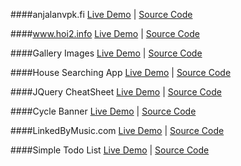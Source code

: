####anjalanvpk.fi
[Live Demo](http://anjalanvpk.fi/sis%C3%A4lt%C3%B6/ajoneuvot) |
[Source Code](https://github.com/vinhnghi223/WEB-LAB/tree/gh-pages/anjalanvpk.fi)

####www.hoi2.info
[Live Demo](http://www.viihdetta.fi/lindholmdemo/) |
[Source Code](https://github.com/vinhnghi223/WEB-LAB/tree/gh-pages/hoi2.info)

####Gallery Images
[Live Demo](http://www.codingisloving.com/WEBAPPS/smallprojects/Gallery%20Images/index.html) |
[Source Code](https://github.com/vinhnghi223/WEB-LAB/tree/gh-pages/Gallery%20Images)

####House Searching App
[Live Demo](http://www.codingisloving.com/WEBAPPS/smallprojects/House%20Searching%20App/index.html) |
[Source Code](https://github.com/vinhnghi223/WEB-LAB/tree/gh-pages/House%20Searching%20App)

####JQuery CheatSheet
[Live Demo](http://www.codingisloving.com/WEBAPPS/smallprojects/JQuery%20CheatSheet/index.html) |
[Source Code](https://github.com/vinhnghi223/WEB-LAB/tree/gh-pages/JQuery%20CheatSheet)

####Cycle Banner
[Live Demo](http://www.codingisloving.com/WEBAPPS/smallprojects/jquery_cycle/index.html) |
[Source Code](https://github.com/vinhnghi223/WEB-LAB/tree/gh-pages/jquery_cycle)

####LinkedByMusic.com
[Live Demo](http://www.codingisloving.com/WEBAPPS/smallprojects/LinkedByMusic.com/index.html) |
[Source Code](https://github.com/vinhnghi223/WEB-LAB/tree/gh-pages/LinkedByMusic.com)

####Simple Todo List
[Live Demo](http://www.codingisloving.com/WEBAPPS/smallprojects/Simple%20List/index.html) |
[Source Code](https://github.com/vinhnghi223/WEB-LAB/tree/gh-pages/Simple%20List)

